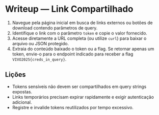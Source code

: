 # Writeup — Link Compartilhado

1. Navegue pela página inicial em busca de links externos ou botões de download contendo parâmetros de query.
2. Identifique o link com o parâmetro `token` e copie o valor fornecido.
3. Acesse diretamente a URL completa (ou utilize `curl`) para baixar o arquivo ou JSON protegido.
4. Extraia do conteúdo baixado o token ou a flag. Se retornar apenas um token, envie-o para o endpoint indicado para receber a flag `VIVO2025{creds_in_query}`.

## Lições
- Tokens sensíveis não devem ser compartilhados em query strings expostas.
- Links temporários precisam expirar rapidamente e exigir autenticação adicional.
- Registre e invalide tokens reutilizados por tempo excessivo.
